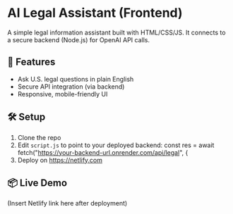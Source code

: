 
# AI Legal Assistant (Frontend)

A simple legal information assistant built with HTML/CSS/JS. It connects to a secure backend (Node.js) for OpenAI API calls.

## 🚀 Features
- Ask U.S. legal questions in plain English
- Secure API integration (via backend)
- Responsive, mobile-friendly UI

## 🛠️ Setup
1. Clone the repo
2. Edit `script.js` to point to your deployed backend:
   const res = await fetch("https://your-backend-url.onrender.com/api/legal", {
3. Deploy on https://netlify.com

## 📦 Live Demo
(Insert Netlify link here after deployment)
